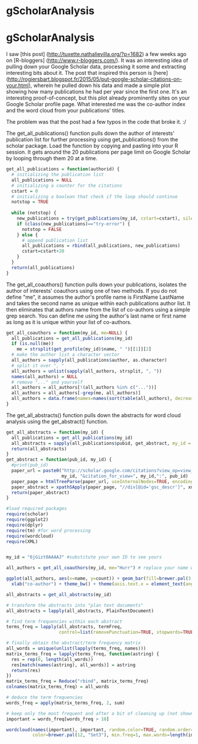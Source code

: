 # gScholarAnalysis

# gScholarAnalysis

I saw [this post] (http://tuxette.nathalievilla.org/?p=1682) a few weeks ago on [R-bloggers] (http://www.r-bloggers.com/). It was an interesting idea of pulling down your Google Scholar data, processing it some and extracting interesting bits about it. The post that inspired this person is [here] (http://rogiersbart.blogspot.fr/2015/05/put-google-scholar-citations-on-your.html), wherein he pulled down his data and made a simple plot showing how many publications he had per year since the first one. It's an interesting proof-of-concept, but this plot already prominently sites on your Google Scholar profile page. What interested me was the co-author index and the word cloud from your publications' titles.

The problem was that the post had a few typos in the code that broke it. :/ 

The get_all_publications() function pulls down the author of interests' publication list for further processing using get_publications() from the scholar package. Load the function by copying and pasting into your R session. It gets around the 20 publications per page limit on Google Scholar by looping through them 20 at a time.
```R
get_all_publications = function(authorid) {
  # initializing the publication list
  all_publications = NULL
  # initializing a counter for the citations
  cstart = 0
  # initializing a boolean that check if the loop should continue
  notstop = TRUE
 
  while (notstop) {
    new_publications = try(get_publications(my_id, cstart=cstart), silent=TRUE)
    if (class(new_publications)=="try-error") {
      notstop = FALSE
    } else {
      # append publication list
      all_publications = rbind(all_publications, new_publications)
      cstart=cstart+20
    }
  }
  return(all_publications)
}
```
The get_all_coauthors() function pulls down your publications, isolates the author of interests' coauthors using one of two methods. If you do not define "me", it assumes the author's profile name is FirstName LastName and takes the second name as unique within each publications author list. It then eliminates that authors name from the list of co-authors using a simple grep search. You can define me using the author's last name or first name as long as it is unique within your list of co-authors.
```R
get_all_coauthors = function(my_id, me=NULL) {
  all_publications = get_all_publications(my_id)
  if (is.null(me))
    me = strsplit(get_profile(my_id)$name, " ")[[1]][2]
  # make the author list a character vector
  all_authors = sapply(all_publications$author, as.character)
  # split it over ", "
  all_authors = unlist(sapply(all_authors, strsplit, ", "))
  names(all_authors) = NULL
  # remove "..." and yourself
  all_authors = all_authors[!(all_authors %in% c("..."))]
  all_authors = all_authors[-grep(me, all_authors)]
  all_authors = data.frame(names=names(sort(table(all_authors), decreasing=TRUE)), count=sort(table(all_authors), decreasing=TRUE), row.names=NULL)
}
```
The get_all_abstracts() function pulls down the abstracts for word cloud analysis using the get_abstract() function. 
``` R
get_all_abstracts = function(my_id) {
  all_publications = get_all_publications(my_id)
  all_abstracts = sapply(all_publications$pubid, get_abstract, my_id = my_id)
  return(all_abstracts)
}
get_abstract = function(pub_id, my_id) {
  #print(pub_id)
  paper_url = paste0("http://scholar.google.com/citations?view_op=view_citation&hl=fr&user=",
                     my_id, "&citation_for_view=", my_id,":", pub_id)
  paper_page = htmlTreeParse(paper_url, useInternalNodes=TRUE, encoding="utf-8")
  paper_abstract = xpathSApply(paper_page, "//div[@id='gsc_descr']", xmlValue)
  return(paper_abstract)
}
```


```R
#load required packages
require(scholar)
require(ggplot2)
require(dplyr)
require(tm) #for word processing
require(wordcloud)
require(XML)


my_id = "6jGizt0AAAAJ" #substitute your own ID to see yours

all_authors = get_all_coauthors(my_id, me="Hurr") # replace your name with mine to make sure it eliminates you

ggplot(all_authors, aes(x=name, y=count)) + geom_bar(fill=brewer.pal(3, "Set2")[2]) +
  xlab("co-author") + theme_bw() + theme(axis.text.x = element_text(angle=90, hjust=1))

all_abstracts = get_all_abstracts(my_id)

# transform the abstracts into "plan text documents"
all_abstracts = lapply(all_abstracts, PlainTextDocument)

# find term frequencies within each abstract
terms_freq = lapply(all_abstracts, termFreq, 
                    control=list(removePunctuation=TRUE, stopwords=TRUE, removeNumbers=TRUE))

# finally obtain the abstract/term frequency matrix
all_words = unique(unlist(lapply(terms_freq, names)))
matrix_terms_freq = lapply(terms_freq, function(astring) {
  res = rep(0, length(all_words))
  res[match(names(astring), all_words)] = astring
  return(res)
})
matrix_terms_freq = Reduce("rbind", matrix_terms_freq)
colnames(matrix_terms_freq) = all_words

# deduce the term frequencies
words_freq = apply(matrix_terms_freq, 2, sum)

# keep only the most frequent and after a bit of cleaning up (not shown) make the word cloud
important = words_freq[words_freq > 10]

wordcloud(names(important), important, random.color=TRUE, random.order=TRUE,
          color=brewer.pal(12, "Set3"), min.freq=1, max.words=length(important), scale=c(3, 0.3))
``` 



